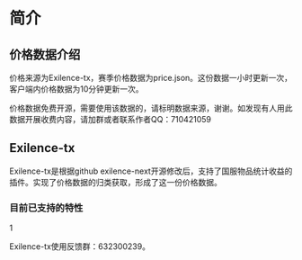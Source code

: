 # 简介

## 价格数据介绍

价格来源为Exilence-tx，赛季价格数据为price.json。这份数据一小时更新一次，客户端内价格数据为10分钟更新一次。

价格数据免费开源，需要使用该数据的，请标明数据来源，谢谢。如发现有人用此数据开展收费内容，请加群或者联系作者QQ：710421059

## Exilence-tx

Exilence-tx是根据github exilence-next开源修改后，支持了国服物品统计收益的插件。实现了价格数据的归类获取，形成了这一份价格数据。

### 目前已支持的特性

1

Exilence-tx使用反馈群：632300239。
